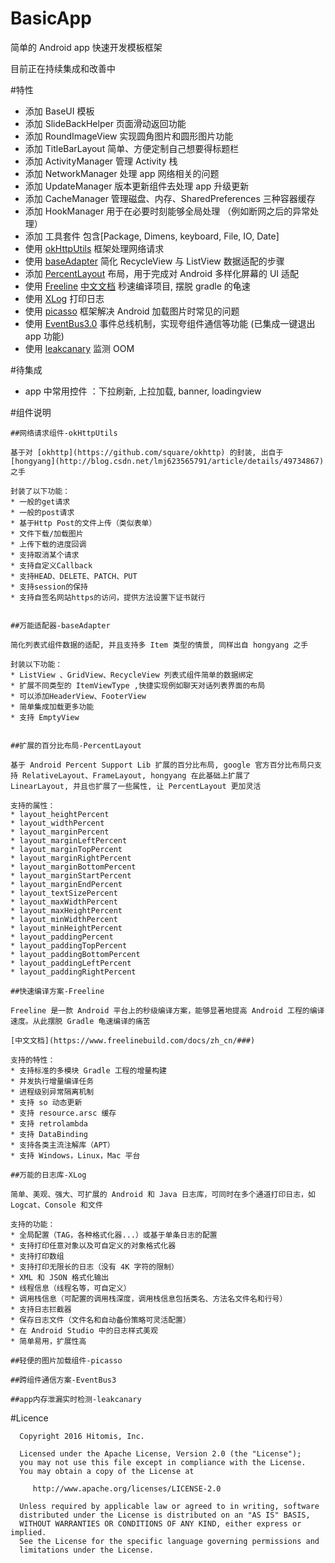 # BasicApp

简单的 Android app 快速开发模板框架


目前正在持续集成和改善中

#特性

 - 添加 BaseUI 模板
 - 添加 SlideBackHelper 页面滑动返回功能
 - 添加 RoundImageView 实现圆角图片和圆形图片功能
 - 添加 TitleBarLayout 简单、方便定制自己想要得标题栏
 - 添加 ActivityManager 管理 Activity 栈
 - 添加 NetworkManager 处理 app 网络相关的问题
 - 添加 UpdateManager 版本更新组件去处理 app 升级更新
 - 添加 CacheManager 管理磁盘、内存、SharedPreferences 三种容器缓存
 - 添加 HookManager 用于在必要时刻能够全局处理 （例如断网之后的异常处理）
 - 添加 工具套件 包含[Package, Dimens, keyboard, File, IO, Date]
 - 使用 [okHttpUtils](https://github.com/hongyangAndroid/okhttputils) 框架处理网络请求
 - 使用 [baseAdapter](https://github.com/hongyangAndroid/baseAdapter) 简化 RecycleView 与 ListView 数据适配的步骤
 - 添加 [PercentLayout](https://github.com/hongyangAndroid/android-percent-support-extend) 布局，用于完成对 Android 多样化屏幕的 UI 适配
 - 使用 [Freeline](https://github.com/alibaba/freeline) [中文文档](https://www.freelinebuild.com/docs/zh_cn/###) 秒速编译项目, 摆脱 gradle 的龟速
 - 使用 [XLog](https://github.com/elvishew/XLog) 打印日志
 - 使用 [picasso](https://github.com/square/picasso) 框架解决 Android 加载图片时常见的问题
 - 使用 [EventBus3.0](https://github.com/greenrobot/EventBus) 事件总线机制，实现夸组件通信等功能 (已集成一键退出 app 功能)
 - 使用 [leakcanary](https://github.com/square/leakcanary) 监测 OOM

#待集成

 - app 中常用控件 ：下拉刷新, 上拉加载, banner, loadingview

#组件说明

    ##网络请求组件-okHttpUtils

    基于对 [okhttp](https://github.com/square/okhttp) 的封装, 出自于 [hongyang](http://blog.csdn.net/lmj623565791/article/details/49734867) 之手

    封装了以下功能：
    * 一般的get请求
    * 一般的post请求
    * 基于Http Post的文件上传（类似表单）
    * 文件下载/加载图片
    * 上传下载的进度回调
    * 支持取消某个请求
    * 支持自定义Callback
    * 支持HEAD、DELETE、PATCH、PUT
    * 支持session的保持
    * 支持自签名网站https的访问，提供方法设置下证书就行


    ##万能适配器-baseAdapter

    简化列表式组件数据的适配, 并且支持多 Item 类型的情景, 同样出自 hongyang 之手

    封装以下功能：
    * ListView 、GridView、RecycleView 列表式组件简单的数据绑定
    * 扩展不同类型的 ItemViewType ,快捷实现例如聊天对话列表界面的布局
    * 可以添加HeaderView、FooterView
    * 简单集成加载更多功能
    * 支持 EmptyView


    ##扩展的百分比布局-PercentLayout

    基于 Android Percent Support Lib 扩展的百分比布局, google 官方百分比布局只支持 RelativeLayout、FrameLayout, hongyang 在此基础上扩展了
    LinearLayout, 并且也扩展了一些属性, 让 PercentLayout 更加灵活

    支持的属性：
    * layout_heightPercent
    * layout_widthPercent
    * layout_marginPercent
    * layout_marginLeftPercent
    * layout_marginTopPercent
    * layout_marginRightPercent
    * layout_marginBottomPercent
    * layout_marginStartPercent
    * layout_marginEndPercent
    * layout_textSizePercent
    * layout_maxWidthPercent
    * layout_maxHeightPercent
    * layout_minWidthPercent
    * layout_minHeightPercent
    * layout_paddingPercent
    * layout_paddingTopPercent
    * layout_paddingBottomPercent
    * layout_paddingLeftPercent
    * layout_paddingRightPercent

    ##快速编译方案-Freeline

    Freeline 是一款 Android 平台上的秒级编译方案，能够显著地提高 Android 工程的编译速度。从此摆脱 Gradle 龟速编译的痛苦

    [中文文档](https://www.freelinebuild.com/docs/zh_cn/###)

    支持的特性：
    * 支持标准的多模块 Gradle 工程的增量构建
    * 并发执行增量编译任务
    * 进程级别异常隔离机制
    * 支持 so 动态更新
    * 支持 resource.arsc 缓存
    * 支持 retrolambda
    * 支持 DataBinding
    * 支持各类主流注解库（APT）
    * 支持 Windows，Linux，Mac 平台

    ##万能的日志库-XLog

    简单、美观、强大、可扩展的 Android 和 Java 日志库，可同时在多个通道打印日志，如 Logcat、Console 和文件

    支持的功能：
    * 全局配置（TAG，各种格式化器...）或基于单条日志的配置
    * 支持打印任意对象以及可自定义的对象格式化器
    * 支持打印数组
    * 支持打印无限长的日志（没有 4K 字符的限制）
    * XML 和 JSON 格式化输出
    * 线程信息（线程名等，可自定义）
    * 调用栈信息（可配置的调用栈深度，调用栈信息包括类名、方法名文件名和行号）
    * 支持日志拦截器
    * 保存日志文件（文件名和自动备份策略可灵活配置）
    * 在 Android Studio 中的日志样式美观
    * 简单易用，扩展性高

    ##轻便的图片加载组件-picasso

    ##跨组件通信方案-EventBus3

    ##app内存泄漏实时检测-leakcanary


#Licence

      Copyright 2016 Hitomis, Inc.

      Licensed under the Apache License, Version 2.0 (the "License");
      you may not use this file except in compliance with the License.
      You may obtain a copy of the License at

         http://www.apache.org/licenses/LICENSE-2.0

      Unless required by applicable law or agreed to in writing, software
      distributed under the License is distributed on an "AS IS" BASIS,
      WITHOUT WARRANTIES OR CONDITIONS OF ANY KIND, either express or implied.
      See the License for the specific language governing permissions and
      limitations under the License.
 


